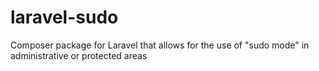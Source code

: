 # laravel-sudo
Composer package for Laravel that allows for the use of "sudo mode" in administrative or protected areas
